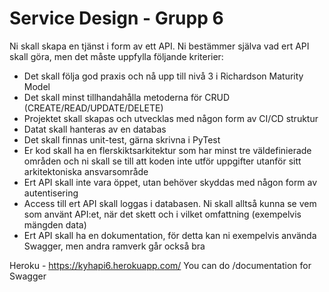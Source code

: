 # Service Design - Grupp 6


Ni skall skapa en tjänst i form av ett API. Ni bestämmer själva vad ert API skall göra, men det måste uppfylla följande kriterier:

- Det skall följa god praxis och nå upp till nivå 3 i Richardson Maturity Model
- Det skall minst tillhandahålla metoderna för CRUD (CREATE/READ/UPDATE/DELETE)
- Projektet skall skapas och utvecklas med någon form av CI/CD struktur
- Datat skall hanteras av en databas
- Det skall finnas unit-test, gärna skrivna i PyTest
- Er kod skall ha en flerskiktsarkitektur som har minst tre väldefinierade områden och ni skall se till att koden inte utför uppgifter
  utanför sitt arkitektoniska ansvarsområde
- Ert API skall inte vara öppet, utan behöver skyddas med någon form av autentisering
- Access till ert API skall loggas i databasen. Ni skall alltså kunna se vem som använt API:et, när det skett och i vilket omfattning (exempelvis
  mängden data)
- Ert API skall ha en dokumentation, för detta kan ni exempelvis använda Swagger, men andra ramverk går också bra


Heroku - https://kyhapi6.herokuapp.com/
You can do /documentation for Swagger 
